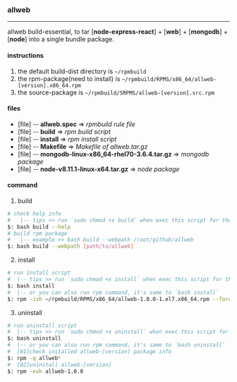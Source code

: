### allweb
---------
allweb build-essential, to tar [__node-express-react__] + [__web__] + [__mongodb__] + [__node__] into a single bundle package.

#### instructions
1. the default build-dist directory is `~/rpmbuild`
3. the rpm-package(need to install) is `~/rpmbuild/RPMS/x86_64/allweb-[version].x86_64.rpm`
4. the source-package is `~/rpmbuild/SRPMS/allweb-[version].src.rpm`

#### files
* [file] -- __allweb.spec__ => _rpmbuild rule file_
* [file] -- __build__ => _rpm build script_
* [file] -- __install__ => _rpm install script_
* [file] -- __Makefile__ => _Makefile of allweb.tar.gz_
* [file] -- __mongodb-linux-x86_64-rhel70-3.6.4.tar.gz__ => _mongodb package_
* [file] -- __node-v8.11.1-linux-x64.tar.gz__ => _node package_

#### command

1. build
```bash
# check help info
#   |-- tips >> run `sudo chmod +x build` when exec this script for the first time.
$: bash build --help
# build rpm package
#   |-- example >> bash build --webpath /root/github/allweb
$: bash build --webpath [path/to/allweb]
```

2. install
```bash
# run install script
#  |-- tips >> run `sudo chmod +x install` when exec this script for the first time.
$: bash install
#  |-- or you can also run rpm command, it's same to `bash install`
$: rpm -ivh ~/rpmbuild/RPMS/x86_64/allweb-1.0.0-1.el7.x86_64.rpm --force --nodeps
```

3. uninstall
```bash
# run uninstall script
#  |-- tips >> run `sudo chmod +x uninstall` when exec this script for the first time.
$: bash uninstall
#  |-- or you can also run rpm command, it's same to `bash uninstall`
#  [01]check installed allweb-[version] package info
$: rpm -q allweb*
#  [02]uninstall allweb-[version]
$: rpm -evh allweb-1.0.0
```
